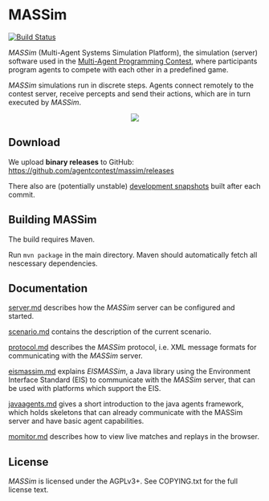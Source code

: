 MASSim
======

[![Build Status](https://travis-ci.org/agentcontest/massim.svg?branch=master)](https://travis-ci.org/agentcontest/massim)

_MASSim_ (Multi-Agent Systems Simulation Platform), the simulation (server)
software used in the
[Multi-Agent Programming Contest](https://multiagentcontest.org/),
where participants program agents to compete with each other in a
predefined game.

_MASSim_ simulations run in discrete steps. Agents connect remotely to the
contest server, receive percepts and send their actions, which are in turn
executed by _MASSim_.

<p align="center">
  <img src="https://multiagentcontest.org/2016/banner.jpg">
</p>

Download
--------

We upload **binary releases** to GitHub: https://github.com/agentcontest/massim/releases

There also are (potentially unstable) [development snapshots](https://s3-eu-west-1.amazonaws.com/agentcontest/massim/massim-master.tar.gz) built after each commit.

Building MASSim
---------------

The build requires Maven.

Run `mvn package` in the main directory. Maven should automatically
fetch all nescessary dependencies.

Documentation
-------------

[server.md](docs/server.md) describes how the _MASSim_ server can be configured and started.

[scenario.md](docs/scenario.md) contains the description of the current scenario.

[protocol.md](docs/protocol.md) describes the _MASSim_ protocol, i.e. XML message formats for communicating with the _MASSim_ server.

[eismassim.md](docs/eismassim.md) explains _EISMASSim_, a Java library using the Environment Interface Standard (EIS) to communicate with the _MASSim_ server, that can be used with platforms which support the EIS.

[javaagents.md](docs/javaagents.md) gives a short introduction to the java agents framework, which holds skeletons that can already communicate with the MASSim server and have basic agent capabilities.

[momitor.md](docs/monitor.md) describes how to view live matches and replays in the browser.

License
-------

_MASSim_ is licensed under the AGPLv3+. See COPYING.txt for the full
license text.
